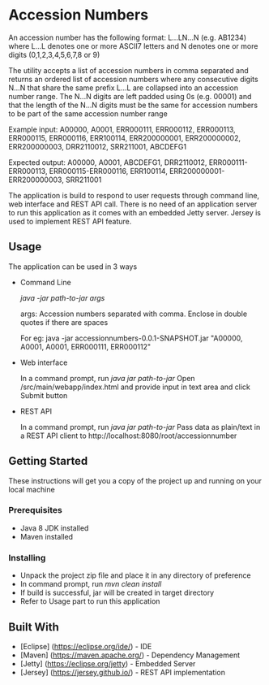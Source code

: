 # Accession Numbers
An accession number has the following format: L...LN...N (e.g. AB1234)
where L...L denotes one or more ASCII7 letters and N denotes one or more digits (0,1,2,3,4,5,6,7,8 or 9)

The utility accepts a list of accession numbers in comma separated and returns an ordered list of accession numbers where any consecutive digits N...N that share the same prefix L...L are collapsed into an accession number range. The N...N digits are left padded using 0s (e.g. 00001) and that the length of the N...N digits must be the same for accession numbers to be part of the same accession number range

Example input:
A00000, A0001, ERR000111, ERR000112, ERR000113, ERR000115, ERR000116, ERR100114, ERR200000001, ERR200000002, ERR200000003, DRR2110012, SRR211001, ABCDEFG1

Expected output:
A00000, A0001, ABCDEFG1, DRR2110012, ERR000111-ERR000113, ERR000115-ERR000116, ERR100114, ERR200000001-ERR200000003, SRR211001 

The application is build to respond to user requests through command line, web interface and REST API call. There is no need of an application server to run this application as it comes with an embedded Jetty server. Jersey is used to implement REST API feature.

## Usage

The application can be used in 3 ways

* Command Line

  	 *java -jar path-to-jar args*

	 args: Accession numbers separated with comma. Enclose in double quotes if there are spaces
      
  	 For eg: java -jar accessionnumbers-0.0.1-SNAPSHOT.jar "A00000, A0001, A0001, ERR000111, ERR000112"
 
 * Web interface
 	
 	In a command prompt, run *java jar path-to-jar* 
  	Open <project folder>/src/main/webapp/index.html and provide input in text area and click Submit button
  
 * REST API
 
  	In a command prompt, run *java jar path-to-jar*
  	Pass data as plain/text in a REST API client to http://localhost:8080/root/accessionnumber


## Getting Started
These instructions will get you a copy of the project up and running on your local machine


### Prerequisites

* Java 8 JDK installed
* Maven installed

### Installing

* Unpack the project zip file and place it in any directory of preference
* In command prompt, run *mvn clean install*
* If build is successful, jar will be created in target directory
* Refer to Usage part to run this application


## Built With

* [Eclipse] (https://eclipse.org/ide/) - IDE
* [Maven] (https://maven.apache.org/) - Dependency Management
* [Jetty] (https://eclipse.org/jetty) - Embedded Server
* [Jersey] (https://jersey.github.io/) - REST API implementation



